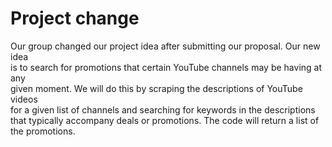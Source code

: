 # Project change
Our group changed our project idea after submitting our proposal. Our new idea \
is to search for promotions that certain YouTube channels may be having at any \
given moment. We will do this by scraping the descriptions of YouTube videos \
for a given list of channels and searching for keywords in the descriptions \
that typically accompany deals or promotions. The code will return a list of \
the promotions.

